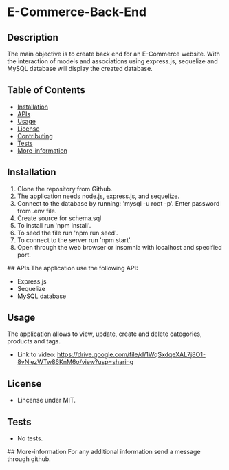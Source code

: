 # E-Commerce-Back-End

## Description

The main objective is to create back end for an E-Commerce website. With the interaction of models and associations using express.js, sequelize and MySQL database will display the created database. 


## Table of Contents 
* [Installation](#installation)
* [APIs](#APIs)
* [Usage](#usage)
* [License](#license)
* [Contributing](#contributing)
* [Tests](#tests)
* [More-information](#more-information)

## Installation
1. Clone the repository from Github.
2. The application needs node.js, express.js, and sequelize.
3. Connect to the database by running: 'mysql -u root -p'. Enter password from .env file.
4. Create source for schema.sql
5. To install run 'npm install'.
6. To seed the file run 'npm run seed'.
7. To connect to the server run 'npm start'.
8. Open through the web browser or insomnia with localhost and specified port.

## APIs
The application use the following API: 
* Express.js
* Sequelize
* MySQL database

## Usage
The application allows to view, update, create and delete categories, products and tags.
* Link to video: https://drive.google.com/file/d/1WqSxdqeXAL7j8O1-8vNiezWTw86KnM6o/view?usp=sharing

## License
* Lincense under MIT.

## Tests
* No tests.

## More-information
For any additional information send a message through github.